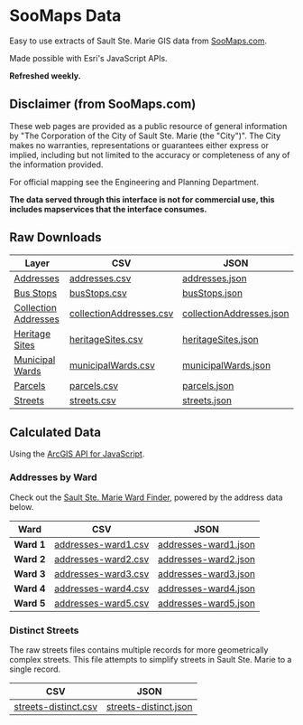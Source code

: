 # SooMaps Data

Easy to use extracts of Sault Ste. Marie GIS data
from [SooMaps.com](https://www.soomaps.com/).

Made possible with Esri's JavaScript APIs.

**Refreshed weekly.**

## Disclaimer (from SooMaps.com)

These web pages are provided as a public resource of general information by
"The Corporation of the City of Sault Ste. Marie (the "City")".
The City makes no warranties, representations or guarantees
either express or implied, including but not limited to
the accuracy or completeness of any of the information provided.

For official mapping see the Engineering and Planning Department.

**The data served through this interface is not for commercial use,
this includes mapservices that the interface consumes.**

## Raw Downloads

| Layer                                                                                                                                       | CSV                                                     | JSON                                                      |
| ------------------------------------------------------------------------------------------------------------------------------------------- | ------------------------------------------------------- | --------------------------------------------------------- |
| [Addresses](https://enterprise.ssmic.com/server/rest/services/SooMaps/SooMaps_GeneralLayers/MapServer/0)                                    | [addresses.csv](data/addresses.csv)                     | [addresses.json](data/addresses.json)                     |
| [Bus Stops](https://enterprise.ssmic.com/server/rest/services/SooMaps/SooMaps_GeneralLayers/MapServer/3)                                    | [busStops.csv](data/busStops.csv)                       | [busStops.json](data/busStops.json)                       |
| [Collection Addresses](https://services1.arcgis.com/nlLTq2Zj0Jwv1qft/ArcGIS/rest/services/Collection_Addresses_Feb_18_2022/FeatureServer/0) | [collectionAddresses.csv](data/collectionAddresses.csv) | [collectionAddresses.json](data/collectionAddresses.json) |
| [Heritage Sites](https://enterprise.ssmic.com/server/rest/services/SooMaps/SooMaps_GeneralLayers/MapServer/9)                               | [heritageSites.csv](data/heritageSites.csv)             | [heritageSites.json](data/heritageSites.json)             |
| [Municipal Wards](https://enterprise.ssmic.com/server/rest/services/SooMaps/SooMaps_GeneralLayers/MapServer/17)                             | [municipalWards.csv](data/municipalWards.csv)           | [municipalWards.json](data/municipalWards.json)           |
| [Parcels](https://enterprise.ssmic.com/server/rest/services/SooMaps/SooMaps_GeneralLayers/MapServer/19)                                     | [parcels.csv](data/parcels.csv)                         | [parcels.json](data/parcels.json)                         |
| [Streets](https://enterprise.ssmic.com/server/rest/services/SooMaps/SooMaps_GeneralLayers/MapServer/1)                                      | [streets.csv](data/streets.csv)                         | [streets.json](data/streets.json)                         |

## Calculated Data

Using the
[ArcGIS API for JavaScript](https://www.npmjs.com/package/@arcgis/core).

### Addresses by Ward

Check out the
[Sault Ste. Marie Ward Finder](https://cityssm.github.io/ward-finder/),
powered by the address data below.

| Ward       | CSV                                             | JSON                                              |
| ---------- | ----------------------------------------------- | ------------------------------------------------- |
| **Ward 1** | [addresses-ward1.csv](data/addresses-ward1.csv) | [addresses-ward1.json](data/addresses-ward1.json) |
| **Ward 2** | [addresses-ward2.csv](data/addresses-ward2.csv) | [addresses-ward2.json](data/addresses-ward2.json) |
| **Ward 3** | [addresses-ward3.csv](data/addresses-ward3.csv) | [addresses-ward3.json](data/addresses-ward3.json) |
| **Ward 4** | [addresses-ward4.csv](data/addresses-ward4.csv) | [addresses-ward4.json](data/addresses-ward4.json) |
| **Ward 5** | [addresses-ward5.csv](data/addresses-ward5.csv) | [addresses-ward5.json](data/addresses-ward5.json) |

### Distinct Streets

The raw streets files contains multiple records for more geometrically complex streets.
This file attempts to simplify streets in Sault Ste. Marie to a single record.

| CSV                                               | JSON                                                |
| ------------------------------------------------- | --------------------------------------------------- |
| [streets-distinct.csv](data/streets-distinct.csv) | [streets-distinct.json](data/streets-distinct.json) |
